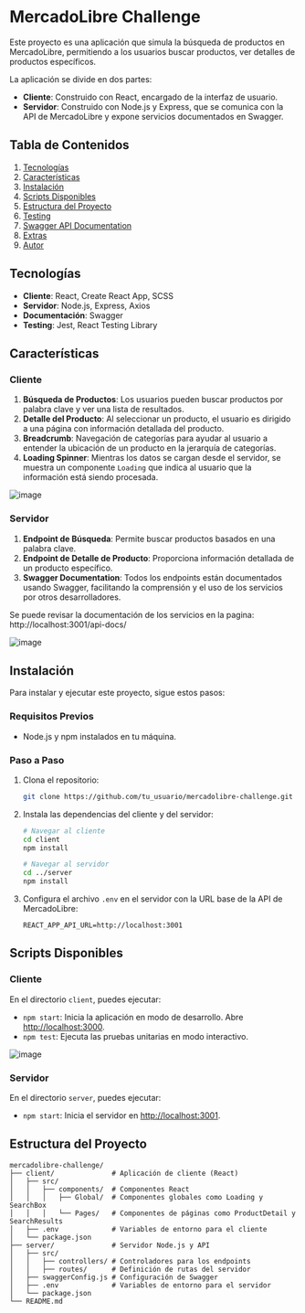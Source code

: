 # MercadoLibre Challenge

Este proyecto es una aplicación que simula la búsqueda de productos en MercadoLibre, permitiendo a los usuarios buscar productos, ver detalles de productos específicos.

La aplicación se divide en dos partes:

- **Cliente**: Construido con React, encargado de la interfaz de usuario.
- **Servidor**: Construido con Node.js y Express, que se comunica con la API de MercadoLibre y expone servicios documentados en Swagger.

## Tabla de Contenidos

1. [Tecnologías](#tecnologías)
2. [Características](#características)
3. [Instalación](#instalación)
4. [Scripts Disponibles](#scripts-disponibles)
5. [Estructura del Proyecto](#estructura-del-proyecto)
6. [Testing](#testing)
7. [Swagger API Documentation](#swagger-api-documentation)
8. [Extras](#extras)
9. [Autor](#autor)

## Tecnologías

- **Cliente**: React, Create React App, SCSS
- **Servidor**: Node.js, Express, Axios
- **Documentación**: Swagger
- **Testing**: Jest, React Testing Library

## Características

### Cliente
1. **Búsqueda de Productos**: Los usuarios pueden buscar productos por palabra clave y ver una lista de resultados.
2. **Detalle del Producto**: Al seleccionar un producto, el usuario es dirigido a una página con información detallada del producto.
3. **Breadcrumb**: Navegación de categorías para ayudar al usuario a entender la ubicación de un producto en la jerarquía de categorías.
4. **Loading Spinner**: Mientras los datos se cargan desde el servidor, se muestra un componente `Loading` que indica al usuario que la información está siendo procesada.
   
![image](https://github.com/user-attachments/assets/50418c3f-fba2-44eb-a640-b8ad3252d66f)

### Servidor
1. **Endpoint de Búsqueda**: Permite buscar productos basados en una palabra clave.
2. **Endpoint de Detalle de Producto**: Proporciona información detallada de un producto específico.
3. **Swagger Documentation**: Todos los endpoints están documentados usando Swagger, facilitando la comprensión y el uso de los servicios por otros desarrolladores.

Se puede revisar la documentación de los servicios en la pagina: http://localhost:3001/api-docs/

![image](https://github.com/user-attachments/assets/5487f670-846a-4f38-b589-42a3cc91c7dc)

## Instalación

Para instalar y ejecutar este proyecto, sigue estos pasos:

### Requisitos Previos
- Node.js y npm instalados en tu máquina.

### Paso a Paso
1. Clona el repositorio:
    ```bash
    git clone https://github.com/tu_usuario/mercadolibre-challenge.git
    ```

2. Instala las dependencias del cliente y del servidor:
    ```bash
    # Navegar al cliente
    cd client
    npm install

    # Navegar al servidor
    cd ../server
    npm install
    ```

3. Configura el archivo `.env` en el servidor con la URL base de la API de MercadoLibre:
    ```plaintext
    REACT_APP_API_URL=http://localhost:3001
    ```

## Scripts Disponibles

### Cliente

En el directorio `client`, puedes ejecutar:

- `npm start`: Inicia la aplicación en modo de desarrollo. Abre [http://localhost:3000](http://localhost:3000).
- `npm test`: Ejecuta las pruebas unitarias en modo interactivo.

![image](https://github.com/user-attachments/assets/3870e3ca-2908-413d-8880-8eab2e514ac5)

### Servidor

En el directorio `server`, puedes ejecutar:

- `npm start`: Inicia el servidor en [http://localhost:3001](http://localhost:3001).

## Estructura del Proyecto

```plaintext
mercadolibre-challenge/
├── client/              # Aplicación de cliente (React)
│   ├── src/
│   │   ├── components/  # Componentes React
│   │   │   ├── Global/  # Componentes globales como Loading y SearchBox
│   │   │   └── Pages/   # Componentes de páginas como ProductDetail y SearchResults
│   ├── .env             # Variables de entorno para el cliente
│   └── package.json
├── server/              # Servidor Node.js y API
│   ├── src/
│   │   ├── controllers/ # Controladores para los endpoints
│   │   ├── routes/      # Definición de rutas del servidor
│   ├── swaggerConfig.js # Configuración de Swagger
│   ├── .env             # Variables de entorno para el servidor
│   └── package.json
└── README.md
